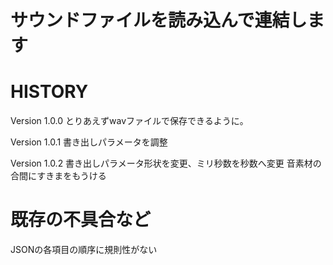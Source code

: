 ﻿サウンドファイルを読み込んで連結します
===================

HISTORY
=======

Version 1.0.0
とりあえずwavファイルで保存できるように。

Version 1.0.1
書き出しパラメータを調整

Version 1.0.2
書き出しパラメータ形状を変更、ミリ秒数を秒数へ変更
音素材の合間にすきまをもうける

既存の不具合など
========

JSONの各項目の順序に規則性がない

